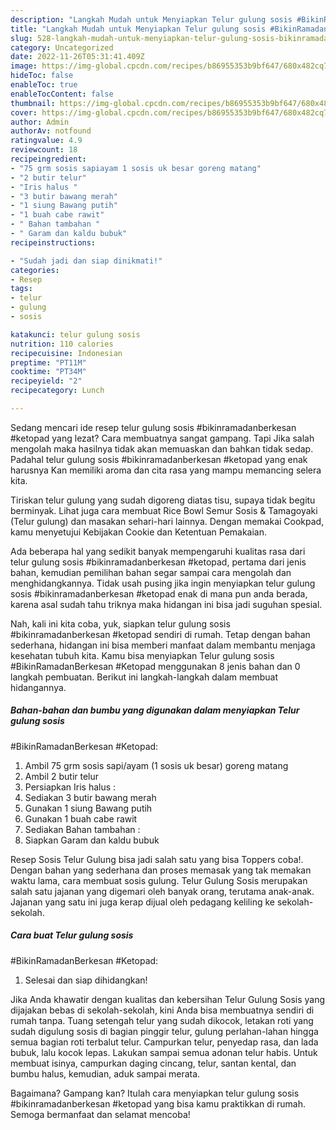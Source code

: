 ```yaml
---
description: "Langkah Mudah untuk Menyiapkan Telur gulung sosis #BikinRamadanBerkesan #Ketopad, Bisa Manjain Lidah"
title: "Langkah Mudah untuk Menyiapkan Telur gulung sosis #BikinRamadanBerkesan #Ketopad, Bisa Manjain Lidah"
slug: 528-langkah-mudah-untuk-menyiapkan-telur-gulung-sosis-bikinramadanberkesan-ketopad-bisa-manjain-lidah
category: Uncategorized
date: 2022-11-26T05:31:41.409Z
image: https://img-global.cpcdn.com/recipes/b86955353b9bf647/680x482cq70/telur-gulung-sosis-bikinramadanberkesan-ketopad-foto-resep-utama.jpg
hideToc: false
enableToc: true
enableTocContent: false
thumbnail: https://img-global.cpcdn.com/recipes/b86955353b9bf647/680x482cq70/telur-gulung-sosis-bikinramadanberkesan-ketopad-foto-resep-utama.jpg
cover: https://img-global.cpcdn.com/recipes/b86955353b9bf647/680x482cq70/telur-gulung-sosis-bikinramadanberkesan-ketopad-foto-resep-utama.jpg
author: Admin
authorAv: notfound
ratingvalue: 4.9
reviewcount: 18
recipeingredient:
- "75 grm sosis sapiayam 1 sosis uk besar goreng matang"
- "2 butir telur"
- "Iris halus "
- "3 butir bawang merah"
- "1 siung Bawang putih"
- "1 buah cabe rawit"
- " Bahan tambahan "
- " Garam dan kaldu bubuk"
recipeinstructions:

- "Sudah jadi dan siap dinikmati!"
categories:
- Resep
tags:
- telur
- gulung
- sosis

katakunci: telur gulung sosis 
nutrition: 110 calories
recipecuisine: Indonesian
preptime: "PT11M"
cooktime: "PT34M"
recipeyield: "2"
recipecategory: Lunch

---
```



Sedang mencari ide resep telur gulung sosis
#bikinramadanberkesan
#ketopad yang lezat? Cara membuatnya sangat gampang. Tapi Jika salah mengolah maka hasilnya tidak akan memuaskan dan bahkan tidak sedap. Padahal telur gulung sosis
#bikinramadanberkesan
#ketopad yang enak harusnya Kan memiliki aroma dan cita rasa yang mampu memancing selera kita.


Tiriskan telur gulung yang sudah digoreng diatas tisu, supaya tidak begitu berminyak. Lihat juga cara membuat Rice Bowl Semur Sosis &amp; Tamagoyaki (Telur gulung) dan masakan sehari-hari lainnya. Dengan memakai Cookpad, kamu menyetujui Kebijakan Cookie dan Ketentuan Pemakaian.

Ada beberapa hal yang sedikit banyak mempengaruhi kualitas rasa dari telur gulung sosis
#bikinramadanberkesan
#ketopad, pertama dari jenis bahan, kemudian pemilihan bahan segar sampai cara mengolah dan menghidangkannya. Tidak usah pusing jika ingin menyiapkan telur gulung sosis
#bikinramadanberkesan
#ketopad enak di mana pun anda berada, karena asal sudah tahu triknya maka hidangan ini bisa jadi suguhan spesial.


Nah, kali ini kita coba, yuk, siapkan telur gulung sosis
#bikinramadanberkesan
#ketopad sendiri di rumah. Tetap dengan bahan sederhana, hidangan ini bisa memberi manfaat dalam membantu menjaga kesehatan tubuh kita. Kamu bisa menyiapkan Telur gulung sosis
#BikinRamadanBerkesan
#Ketopad menggunakan 8 jenis bahan dan 0 langkah pembuatan. Berikut ini langkah-langkah dalam membuat hidangannya.

<!--inarticleads1-->

##### Bahan-bahan dan bumbu yang digunakan dalam menyiapkan Telur gulung sosis
#BikinRamadanBerkesan
#Ketopad:

1. Ambil 75 grm sosis sapi/ayam (1 sosis uk besar) goreng matang
1. Ambil 2 butir telur
1. Persiapkan Iris halus :
1. Sediakan 3 butir bawang merah
1. Gunakan 1 siung Bawang putih
1. Gunakan 1 buah cabe rawit
1. Sediakan  Bahan tambahan :
1. Siapkan  Garam dan kaldu bubuk


Resep Sosis Telur Gulung bisa jadi salah satu yang bisa Toppers coba!. Dengan bahan yang sederhana dan proses memasak yang tak memakan waktu lama, cara membuat sosis gulung. Telur Gulung Sosis merupakan salah satu jajanan yang digemari oleh banyak orang, terutama anak-anak. Jajanan yang satu ini juga kerap dijual oleh pedagang keliling ke sekolah-sekolah. 

<!--inarticleads2-->

##### Cara buat Telur gulung sosis
#BikinRamadanBerkesan
#Ketopad:


1. Selesai dan siap dihidangkan!

Jika Anda khawatir dengan kualitas dan kebersihan Telur Gulung Sosis yang dijajakan bebas di sekolah-sekolah, kini Anda bisa membuatnya sendiri di rumah tanpa. Tuang setengah telur yang sudah dikocok, letakan roti yang sudah digulung sosis di bagian pinggir telur, gulung perlahan-lahan hingga semua bagian roti terbalut telur. Campurkan telur, penyedap rasa, dan lada bubuk, lalu kocok lepas. Lakukan sampai semua adonan telur habis. Untuk membuat isinya, campurkan daging cincang, telur, santan kental, dan bumbu halus, kemudian, aduk sampai merata. 

Bagaimana? Gampang kan? Itulah cara menyiapkan telur gulung sosis
#bikinramadanberkesan
#ketopad yang bisa kamu praktikkan di rumah. Semoga bermanfaat dan selamat mencoba!

